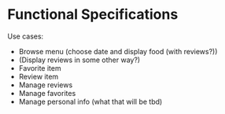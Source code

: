 # Functional Specifications

Use cases:
* Browse menu (choose date and display food (with reviews?))
* (Display reviews in some other way?)
* Favorite item
* Review item
* Manage reviews
* Manage favorites
* Manage personal info (what that will be tbd)